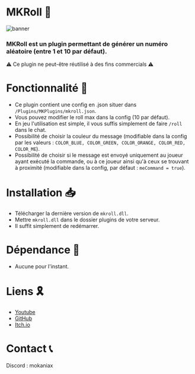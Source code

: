 # MKRoll 🎲
![banner](https://github.com/user-attachments/assets/2b83c4b7-84d1-407a-8bee-2cbe80f0a7d9)
### MKRoll est un plugin permettant de générer un numéro aléatoire (entre 1 et 10 par défaut).
⚠ Ce plugin ne peut-être réutilisé à des fins commercials ⚠
# Fonctionnalité 🧰
- Ce plugin contient une config en .json situer dans `/Plugins/MKPlugins/mkroll.json`.
- Vous pouvez modifier le roll max dans la config (10 par défaut).
- En jeu l'utilisation est simple, il vous suffis simplement de faire `/roll` dans le chat.
- Possibilité de choisir la couleur du message (modifiable dans la config par les valeurs : `COLOR_BLUE, COLOR_GREEN, COLOR_ORANGE, COLOR_RED, COLOR_ME`).
- Possibilité de choisir si le message est envoyé uniquement au joueur ayant exécuté la commande, ou à ce joueur ainsi qu'à ceux se trouvant à proximité (modifiable dans la config, par défaut : `meCommand = true`).
# Installation 📥
- Télécharger la dernière version de `mkroll.dll`.
- Mettre `mkroll.dll` dans le dossier plugins de votre serveur.
- Il suffit simplement de redémarrer.
# Dépendance 📜
- Aucune pour l'instant.
# Liens 🎗
- [Youtube](https://www.youtube.com/@mokaniax/videos)
- [GitHub](https://github.com/MokaNiax)
- [Itch.io](https://mokaniax.itch.io)
# Contact 📞
Discord : mokaniax
